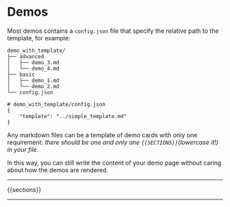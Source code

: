 # Demos

Most demos contains a `config.json` file that specify the relative path to the template, for example:

```text
demo_with_template/
├── advanced
│   ├── demo_3.md
│   └── demo_4.md
├── basic
│   ├── demo_1.md
│   └── demo_2.md
└── config.json
```

```text
# demo_with_template/config.json
{
    "template": "../simple_template.md"
}
```

Any markdown files can be a template of demo cards with only one requirement: *there should be one and only one `{{SECTIONS}}`(lowercase it!) in your file.*

In this way, you can still write the content of your demo page without caring about how the demos are rendered.

---

{{sections}}

---
